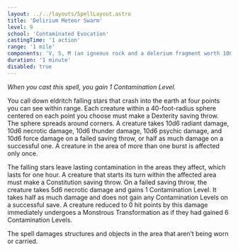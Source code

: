 ```yaml
---
layout: ../../layouts/SpellLayout.astro
title: 'Delirium Meteor Swarm'
level: 9
school: 'Contaminated Evocation'
castingTime: '1 action'
range: '1 mile'
components: 'V, S, M (an igneous rock and a delerium fragment worth 100gp, which the spell consumes)'
duration: '1 minute'
disabled: true
---
```


*When you cast this spell, you gain 1 Contamination Level.*

You call down eldritch falling stars that crash into the earth at four points you can see within range. Each creature within a 40-foot-radius sphere centered on each point you choose must make a Dexterity saving throw. The sphere spreads around corners. A creature takes 10d6 radiant damage, 10d6 necrotic damage, 10d6 thunder damage, 10d6 psychic damage, and 10d6 force damage on a failed saving throw, or half as much damage on a successful one. A creature in the area of more than one burst is affected only once.

The falling stars leave lasting contamination in the areas they affect, which lasts for one hour. A creature that starts its turn within the affected area must make a Constitution saving throw. On a failed saving throw, the creature takes 5d6 necrotic damage and gains 1 Contamination Level. It takes half as much damage and does not gain any Contamination Levels on a successful save. A creature reduced to 0 hit points by this damage immediately undergoes a Monstrous Transformation as if they had gained 6 Contamination Levels.

The spell damages structures and objects in the area that aren’t being worn or carried.